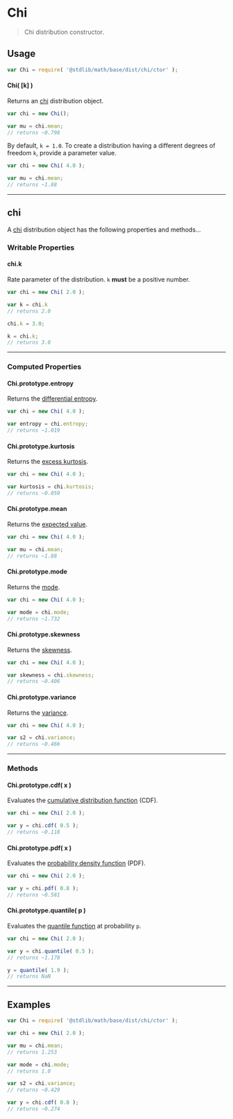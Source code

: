 # Chi

> Chi distribution constructor.


<!-- Section to include introductory text. Make sure to keep an empty line after the intro `section` element and another before the `/section` close. -->

<section class="intro">

</section>

<!-- /.intro -->

<!-- Package usage documentation. -->

<section class="usage">

## Usage

``` javascript
var Chi = require( '@stdlib/math/base/dist/chi/ctor' );
```

#### Chi( \[k\] )

Returns an [chi][chi] distribution object.

``` javascript
var chi = new Chi();

var mu = chi.mean;
// returns ~0.798
```

By default, `k = 1.0`. To create a distribution having a different degrees of freedom `k`, provide a parameter value.

``` javascript
var chi = new Chi( 4.0 );

var mu = chi.mean;
// returns ~1.88
```

---

## chi

A [chi][chi] distribution object has the following properties and methods...

### Writable Properties

#### chi.k

Rate parameter of the distribution. `k` __must__ be a positive number.

``` javascript
var chi = new Chi( 2.0 );

var k = chi.k
// returns 2.0

chi.k = 3.0;

k = chi.k;
// returns 3.0 
```

---

### Computed Properties

#### Chi.prototype.entropy

Returns the [differential entropy][entropy].

``` javascript
var chi = new Chi( 4.0 );

var entropy = chi.entropy;
// returns ~1.019
```

#### Chi.prototype.kurtosis

Returns the [excess kurtosis][kurtosis].

``` javascript
var chi = new Chi( 4.0 );

var kurtosis = chi.kurtosis;
// returns ~0.059
```

#### Chi.prototype.mean

Returns the [expected value][expected-value].

``` javascript
var chi = new Chi( 4.0 );

var mu = chi.mean;
// returns ~1.88
```

#### Chi.prototype.mode

Returns the [mode][mode].

``` javascript
var chi = new Chi( 4.0 );

var mode = chi.mode;
// returns ~1.732
```

#### Chi.prototype.skewness

Returns the [skewness][skewness].

``` javascript
var chi = new Chi( 4.0 );

var skewness = chi.skewness;
// returns ~0.406
```

#### Chi.prototype.variance

Returns the [variance][variance].

``` javascript
var chi = new Chi( 4.0 );

var s2 = chi.variance;
// returns ~0.466
```

---

### Methods

#### Chi.prototype.cdf( x )

Evaluates the [cumulative distribution function][cdf] (CDF).

``` javascript
var chi = new Chi( 2.0 );

var y = chi.cdf( 0.5 );
// returns ~0.118
```

#### Chi.prototype.pdf( x )

Evaluates the [probability density function][pdf] (PDF).

``` javascript
var chi = new Chi( 2.0 );

var y = chi.pdf( 0.8 );
// returns ~0.581
```

#### Chi.prototype.quantile( p )

Evaluates the [quantile function][quantile-function] at probability `p`.

``` javascript
var chi = new Chi( 2.0 );

var y = chi.quantile( 0.5 );
// returns ~1.178

y = quantile( 1.9 );
// returns NaN
```

</section>

<!-- /.usage -->

<!-- Package usage notes. Make sure to keep an empty line after the `section` element and another before the `/section` close. -->

<section class="notes">

</section>

<!-- /.notes -->

<!-- Package usage examples. -->

---

<section class="examples">

## Examples

``` javascript
var Chi = require( '@stdlib/math/base/dist/chi/ctor' );

var chi = new Chi( 2.0 );

var mu = chi.mean;
// returns 1.253

var mode = chi.mode;
// returns 1.0

var s2 = chi.variance;
// returns ~0.429

var y = chi.cdf( 0.8 );
// returns ~0.274
```

</section>

<!-- /.examples -->

<!-- Section to include cited references. If references are included, add a horizontal rule *before* the section. Make sure to keep an empty line after the `section` element and another before the `/section` close. -->

<section class="references">

</section>

<!-- /.references -->

<!-- Section for all links. Make sure to keep an empty line after the `section` element and another before the `/section` close. -->

<section class="links">

[chi]: https://en.wikipedia.org/wiki/Chi_distribution

[cdf]: https://en.wikipedia.org/wiki/Cumulative_distribution_function
[pdf]: https://en.wikipedia.org/wiki/Probability_density_function
[quantile-function]: https://en.wikipedia.org/wiki/Quantile_function

[entropy]: https://en.wikipedia.org/wiki/Entropy_%28information_theory%29
[expected-value]: https://en.wikipedia.org/wiki/Expected_value
[kurtosis]: https://en.wikipedia.org/wiki/Kurtosis
[mode]: https://en.wikipedia.org/wiki/Mode_%28statistics%29
[skewness]: https://en.wikipedia.org/wiki/Skewness
[variance]: https://en.wikipedia.org/wiki/Variance

</section>

<!-- /.links -->
